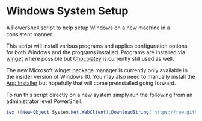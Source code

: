 # Windows System Setup

A PowerShell script to help setup Windows on a new machine in a consistent manner.

This script will install various programs and applies configuration options for both Windows and the programs installed.
Programs are installed via [winget](https://github.com/microsoft/winget-cli) where possible but [Chocolatey](https://chocolatey.org/) is currently still used as well.

The new Microsoft winget package manager is currently only available in the insider version of Windows 10.
You may also need to manually install the [App Installer](https://www.microsoft.com/en-gb/p/app-installer/9nblggh4nns1) but hopefully that will come preinstalled going forward.

To run this script directly on a new system simply run the following from an administrator level PowerShell:
```powershell
iex ((New-Object System.Net.WebClient).DownloadString('https://raw.githubusercontent.com/peteoshea/windows-system-setup/master/setup.ps1'))
```

